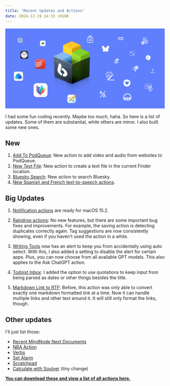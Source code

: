 ```yaml
---
title: "Recent Updates and Actions"
date: 2024-12-19 14:33 +0100
---
```


![](https://raw.githubusercontent.com/Ptujec/LaunchBar/master/header.jpg)

I had some fun coding recently. Maybe too much, haha. So here is a list of updates. Some of them are substantial, while others are minor. I also built some new ones.

## New

1) [Add To PodQueue](https://github.com/Ptujec/LaunchBar/tree/master/PodQueue#launchbar-action-add-to-podqueue): New action to add video and audio from websites to PodQueue.  
2) [New Text File](https://github.com/Ptujec/LaunchBar/tree/master/New-Text-File#launchbar-action-new-text-file-in-current-location): New action to create a text file in the current Finder location.  
3) [Bluesky Search](https://github.com/Ptujec/LaunchBar/tree/master/Search-Actions#websites): New action to search Bluesky.  
4) [New Spanish and French text-to-speech actions](https://github.com/Ptujec/LaunchBar/tree/master/System-Actions#launchbar-system-actions).

## Big Updates

1) [Notification actions](https://github.com/Ptujec/LaunchBar/tree/master/Notifications#launchbar-actions-for-managing-notifications) are ready for macOS 15.2.  

2) [Raindrop actions](https://github.com/Ptujec/LaunchBar/tree/master/Raindrop-Actions#launchbar-actions-for-raindropio): No new features, but there are some important bug fixes and improvements. For example, the saving action is detecting duplicates correctly again. Tag suggestions are now consistently showing, even if you haven't used the action in a while.   

3) [Writing Tools](https://github.com/Ptujec/LaunchBar/tree/master/Writing-Tools#launchbar-action-writing-tools-powered-by-chatgpt) now has an alert to keep you from accidentally using auto select. With this, I also added a setting to disable the alert for certain apps. Plus, you can now choose from all available GPT models. This also applies to the Ask ChatGPT action.

4) [Todoist Inbox](https://github.com/Ptujec/LaunchBar/tree/master/Todoist-Inbox#launchbar-action-todoist-inbox): I added the option to use quotations to keep input from being parsed as dates or other things besides the title.  

5) [Markdown Link to RTF](https://github.com/Ptujec/LaunchBar/tree/master/Text-Actions#launchbar-text-actions): Before, this action was only able to convert exactly one markdown formatted link at a time. Now it can handle multiple links and other text around it. It will still only format the links, though.

## Other updates

I'll just list those:

- [Recent MindNode Next Documents](https://github.com/Ptujec/LaunchBar/tree/master/Recent-MindNodeNext-Documents#launchbar-actions-recent-mindnode-next-documents)  
- [NBA Action](https://github.com/Ptujec/LaunchBar/tree/master/NBA-Scoreboard#launchbar-action-nba-scoreboard)  
- [Verbs](https://github.com/Ptujec/LaunchBar/tree/master/Verbs-Action#launchbar-action-verbs)  
- [Set Alarm](https://github.com/Ptujec/LaunchBar/tree/master/Set-alarm#launchbar-action-set-alarm)  
- [Scratchpad](https://github.com/Ptujec/LaunchBar/tree/master/Gedankensalat#launchbar-action-gedankensalat-scratchpad)  
- [Calculate with Soulver](https://github.com/Ptujec/LaunchBar/tree/master/Calculate-Soulver#launchbar-action-calculate-with-soulver) (tiny change)

**[You can download these and view a list of all actions here.](https://ptujec.github.io/launchbar/)**
